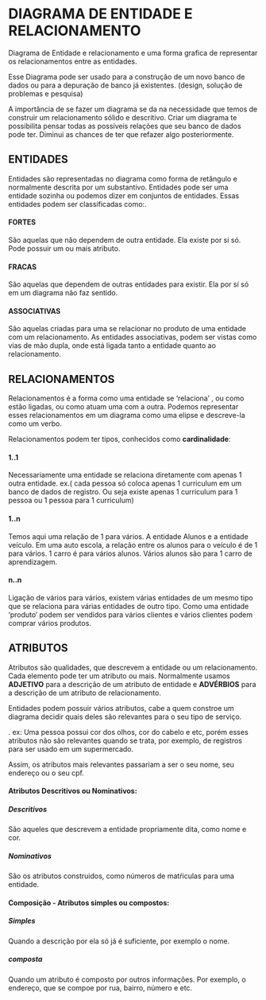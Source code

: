 # DIAGRAMA DE ENTIDADE E RELACIONAMENTO

Diagrama de Entidade e relacionamento e uma forma grafica de representar os relacionamentos entre as entidades.

Esse Diagrama pode ser usado para a construção de um novo banco de dados ou para a depuração de banco já existentes.                             (design, solução de problemas e pesquisa)

A importância de se fazer um diagrama se da na necessidade que temos de construir um relacionamento sólido e descritivo. Criar um diagrama te possibilita pensar todas as possíveis relações que seu banco de dados pode ter. Diminui as chances de ter que refazer algo posteriormente.

## ENTIDADES

Entidades são representadas no diagrama como forma de retângulo e normalmente descrita por um substantivo.
Entidades pode ser uma entidade sozinha ou podemos dizer em conjuntos de entidades. Essas entidades podem ser classificadas como:.

#### FORTES 

São aquelas que não dependem de outra entidade. Ela existe por si só. Pode possuir um ou mais atributo.

#### FRACAS 

São aquelas que dependem de outras entidades para existir. Ela por sí só em um diagrama não faz sentido.

#### ASSOCIATIVAS 

São aquelas criadas para uma se relacionar no produto de uma entidade com um relacionamento. As entidades associativas, podem ser vistas como vias de mão dupla, onde está ligada tanto a entidade quanto ao relacionamento.


## RELACIONAMENTOS

Relacionamentos é a forma como uma entidade se ‘relaciona’ , ou como estão ligadas, ou como atuam uma com a outra. Podemos representar esses     relacionamentos em um diagrama como uma elipse e descreve-la como um verbo.

Relacionamentos podem ter tipos, conhecidos como __cardinalidade__:

#### 1..1 

Necessariamente uma entidade se relaciona diretamente com apenas 1 outra entidade. ex.( cada pessoa só coloca apenas 1 curriculum em um banco de dados de registro. Ou seja existe apenas  1 curriculum para 1 pessoa ou 1 pessoa para 1 curriculum)

#### 1..n  
Temos aqui uma relação de 1 para vários. A entidade Alunos e a entidade veículo. Em uma auto escola, a relação entre os alunos para o veículo é  de 1 para vários.  1 carro é para vários alunos. Vários alunos são para 1 carro de aprendizagem.

#### n..n 
Ligação de vários para vários, existem várias entidades de um mesmo tipo que se relaciona para várias entidades de outro tipo. Como uma          entidade ‘produto’ podem ser vendidos para vários clientes e vários clientes podem comprar vários produtos.

## ATRIBUTOS

Atributos são qualidades, que descrevem a entidade ou um relacionamento. Cada elemento pode ter um atributo ou mais. Normalmente usamos          __ADJETIVO__ para a descrição de um atributo de entidade e __ADVÉRBIOS__ para a descrição de um atributo de relacionamento.

Entidades podem possuir vários atributos, cabe a quem constroe um diagrama decidir quais deles são relevantes para o seu tipo de serviço.        

. ex: Uma pessoa possui cor dos olhos, cor do cabelo e etc, porém esses atributos não são relevantes quando se trata, por exemplo, de registros  
para ser usado em um supermercado. 

Assim, os atributos mais relevantes passariam a ser o seu nome, seu endereço ou o seu cpf.

#### Atributos Descritivos ou Nominativos:

##### Descritivos

São aqueles que descrevem a entidade propriamente dita, como nome e cor.

##### Nominativos 

São os atributos construidos, como números de matŕiculas para uma entidade.

#### Composição - Atributos simples ou compostos:

##### Simples 

Quando a descrição por ela só já é suficiente, por exemplo o nome.

##### composta 

Quando um atributo é composto por outros informações. Por exemplo, o endereço, que se compoe por rua, bairro, número e etc.
